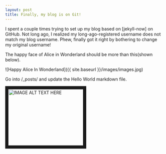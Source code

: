 ```yaml
---
layout: post
title: Finally, my blog is on Git!
---
```


I spent a couple times trying to set up my blog based on [jekyll-now] on GitHub. Not long ago, I realized my long-ago-registered username does not match my blog username. Phew, finally got it right by bothering to change my original username!

The happy face of Alice in Wonderland should be more than this(shown below).

![Happy Alice In Wonderland]({{ site.baseurl }}/images/images.jpg)

Go into /_posts/ and update the Hello World markdown file. 


<a href="https://www.youtube.com/watch?v=kv5wNdLEfcM" target="_blank"><img src="https://i.ytimg.com/vi/r_pU2auDUEE/mqdefault.jpg" 
alt="IMAGE ALT TEXT HERE" width="240" height="180" border="10" /></a>
